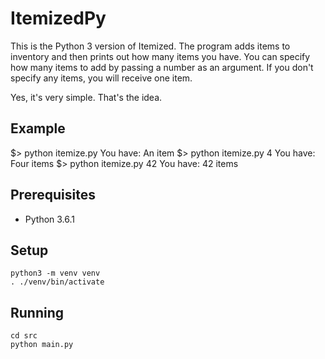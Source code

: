 # ItemizedPy
This is the Python 3 version of Itemized. The program adds items to inventory and then prints out how many items you have. You can specify how many items to add by passing a number as an argument. If you don't specify any items, you will receive one item. 

Yes, it's very simple. That's the idea.

## Example

$> python itemize.py
You have:
  An item
$> python itemize.py 4
You have:
  Four items
$> python itemize.py 42
You have: 
  42 items

## Prerequisites
- Python 3.6.1

## Setup
    python3 -m venv venv
    . ./venv/bin/activate
    
## Running
    cd src
    python main.py
